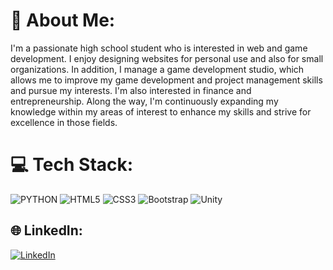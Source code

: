 # 💫 About Me:
I'm a passionate high school student who is interested in web and game development. I enjoy designing websites for personal use and also for small organizations. In addition, I manage a game development studio, which allows me to improve my game development and project management skills and pursue my interests. I'm also interested in finance and entrepreneurship. Along the way, I'm continuously expanding my knowledge within my areas of interest to enhance my skills and strive for excellence in those fields.

# 💻 Tech Stack:
![PYTHON](https://img.shields.io/badge/python-3670A0?style=for-the-badge&logo=python&logoColor=ffdd54) ![HTML5](https://img.shields.io/badge/html5-%23E34F26.svg?style=for-the-badge&logo=html5&logoColor=white) ![CSS3](https://img.shields.io/badge/css3-%231572B6.svg?style=for-the-badge&logo=css3&logoColor=white)  ![Bootstrap](https://img.shields.io/badge/bootstrap-%238511FA.svg?style=for-the-badge&logo=bootstrap&logoColor=white) ![Unity](https://img.shields.io/badge/unity-%23000000.svg?style=for-the-badge&logo=unity&logoColor=white)
## 🌐 LinkedIn:
[![LinkedIn](https://img.shields.io/badge/LinkedIn-%230077B5.svg?logo=linkedin&logoColor=white)](https://linkedin.com/in/inanderinakin) 
